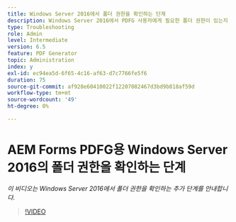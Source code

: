 ```yaml
---
title: Windows Server 2016에서 폴더 권한을 확인하는 단계
description: Windows Server 2016에서 PDFG 사용자에게 필요한 폴더 권한이 있는지 확인합니다.
type: Troubleshooting
role: Admin
level: Intermediate
version: 6.5
feature: PDF Generator
topic: Administration
index: y
exl-id: ec94ea5d-6f65-4c16-af63-d7c7766fe5f6
duration: 75
source-git-commit: af928e60410022f12207082467d3bd9b818af59d
workflow-type: tm+mt
source-wordcount: '49'
ht-degree: 0%

---
```


# AEM Forms PDFG용 Windows Server 2016의 폴더 권한을 확인하는 단계

*이 비디오는 Windows Server 2016에서 폴더 권한을 확인하는 추가 단계를 안내합니다.*

>[!VIDEO](https://video.tv.adobe.com/v/335519?quality=12&learn=on)
